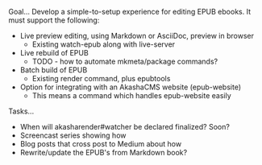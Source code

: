 
Goal... Develop a simple-to-setup experience for editing EPUB ebooks.  It must support the following:

* Live preview editing, using Markdown or AsciiDoc, preview in browser
    * Existing watch-epub along with live-server
* Live rebuild of EPUB
    * TODO - how to automate mkmeta/package commands?
* Batch build of EPUB
    * Existing render command, plus epubtools
* Option for integrating with an AkashaCMS website (epub-website)
    * This means a command which handles epub-website easily


Tasks...

* When will akasharender#watcher be declared finalized?  Soon?
* Screencast series showing how
* Blog posts that cross post to Medium about how
* Rewrite/update the EPUB's from Markdown book?

